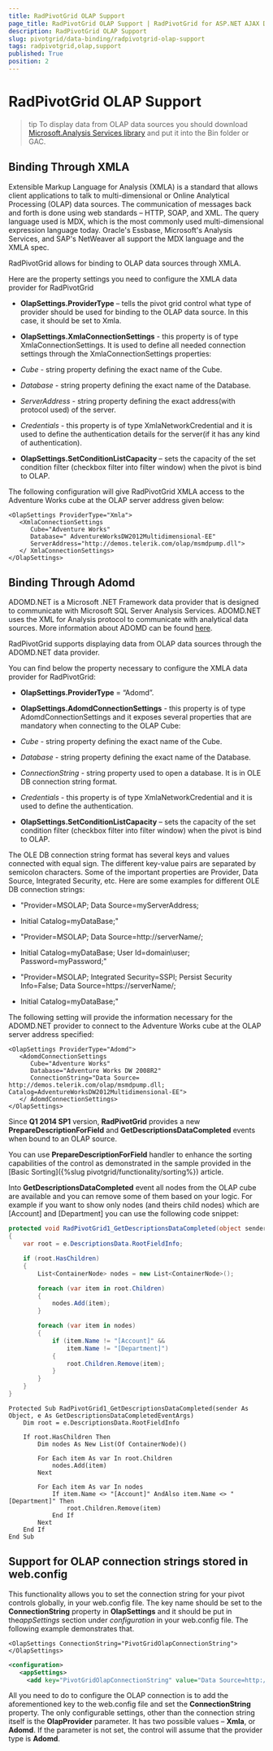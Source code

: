 ```yaml
---
title: RadPivotGrid OLAP Support
page_title: RadPivotGrid OLAP Support | RadPivotGrid for ASP.NET AJAX Documentation
description: RadPivotGrid OLAP Support
slug: pivotgrid/data-binding/radpivotgrid-olap-support
tags: radpivotgrid,olap,support
published: True
position: 2
---
```


# RadPivotGrid OLAP Support


>tip To display data from OLAP data sources you should download [Microsoft.Analysis Services library](http://www.microsoft.com/en-us/download/details.aspx?id=30440) and put it into the Bin folder or GAC.
>


## Binding Through XMLA

Extensible Markup Language for Analysis (XMLA) is a standard that allows client applications to talk to multi-dimensional or Online Analytical Processing (OLAP) data sources. The communication of messages back and forth is done using web standards – HTTP, SOAP, and XML. The query language used is MDX, which is the most commonly used multi-dimensional expression language today. Oracle's Essbase, Microsoft's Analysis Services, and SAP's NetWeaver all support the MDX language and the XMLA spec.

RadPivotGrid allows for binding to OLAP data sources through XMLA.

Here are the property settings you need to configure the XMLA data provider for RadPivotGrid

* **OlapSettings.ProviderType** – tells the pivot grid control what type of provider should be used for binding to the OLAP data source. In this case, it should be set to Xmla.

* **OlapSettings.XmlaConnectionSettings** - this property is of type XmlaConnectionSettings. It is used to define all needed connection settings through the XmlaConnectionSettings properties:

* *Cube* - string property defining the exact name of the Cube.

* *Database* - string property defining the exact name of the Database.

* *ServerAddress* - string property defining the exact address(with protocol used) of the server.

* *Credentials* - this property is of type XmlaNetworkCredential and it is used to define the authentication details for the server(if it has any kind of authentication).

* **OlapSettings.SetConditionListCapacity** – sets the capacity of the set condition filter (checkbox filter into filter window) when the pivot is bind to OLAP.

The following configuration will give RadPivotGrid XMLA access to the Adventure Works cube at the OLAP server address given below:

````ASPNET
<OlapSettings ProviderType="Xmla"> 
   <XmlaConnectionSettings  
      Cube="Adventure Works"  
      Database=" AdventureWorksDW2012Multidimensional-EE"  
      ServerAddress="http://demos.telerik.com/olap/msmdpump.dll"> 
   </ XmlaConnectionSettings> 
</OlapSettings> 
````



## Binding Through Adomd

ADOMD.NET is a Microsoft .NET Framework data provider that is designed to communicate with Microsoft SQL Server Analysis Services. ADOMD.NET uses the XML for Analysis protocol to communicate with analytical data sources. More information about ADOMD can be found [here](http://msdn.microsoft.com/en-us/library/ms123483%28v=sql.90%29.aspx).

RadPivotGrid supports displaying data from OLAP data sources through the ADOMD.NET data provider.

You can find below the property necessary to configure the XMLA data provider for RadPivotGrid:

* **OlapSettings.ProviderType** = “Adomd”.

* **OlapSettings.AdomdConnectionSettings** - this property is of type AdomdConnectionSettings and it exposes several properties that are mandatory when connecting to the OLAP Cube:

* *Cube* - string property defining the exact name of the Cube.

* *Database* - string property defining the exact name of the Database.

* *ConnectionString* - string property used to open a database. It is in OLE DB connection string format.

* *Credentials* - this property is of type XmlaNetworkCredential and it is used to define the authentication.

* **OlapSettings.SetConditionListCapacity** – sets the capacity of the set condition filter (checkbox filter into filter window) when the pivot is bind to OLAP.

The OLE DB connection string format has several keys and values connected with equal sign. The different key-value pairs are separated by semicolon characters. Some of the important properties are Provider, Data Source, Integrated Security, etc. Here are some examples for different OLE DB connection strings:

* "Provider=MSOLAP; Data Source=myServerAddress;

* Initial Catalog=myDataBase;"

* "Provider=MSOLAP; Data Source=http://serverName/;

* Initial Catalog=myDataBase; User Id=domain\user; Password=myPassword;"

* "Provider=MSOLAP; Integrated Security=SSPI; Persist Security Info=False; Data Source=https://serverName/;

* Initial Catalog=myDataBase;"

The following setting will provide the information necessary for the ADOMD.NET provider to connect to the Adventure Works cube at the OLAP server address specified:

````ASPNET
<OlapSettings ProviderType="Adomd"> 
   <AdomdConnectionSettings  
      Cube="Adventure Works"  
      Database="Adventure Works DW 2008R2"  
      ConnectionString="Data Source= http://demos.telerik.com/olap/msmdpump.dll; Catalog=AdventureWorksDW2012Multidimensional-EE"> 
   </ AdomdConnectionSettings> 
</OlapSettings> 
````



Since **Q1 2014 SP1** version, **RadPivotGrid** provides a new **PrepareDescriptionForField** and **GetDescriptionsDataCompleted** events when bound to an OLAP source.

You can use **PrepareDescriptionForField** handler to enhance the sorting capabilities of the control as demonstrated in the sample provided in the [Basic Sorting]({%slug pivotgrid/functionality/sorting%}) article.

Into **GetDescriptionsDataCompleted** event all nodes from the OLAP cube are available and you can remove some of them based on your logic. For example if you want to show only nodes (and theirs child nodes) which are [Account] and [Department] you can use the following code snippet:



````C#
protected void RadPivotGrid1_GetDescriptionsDataCompleted(object sender, GetDescriptionsDataCompletedEventArgs e)
{
    var root = e.DescriptionsData.RootFieldInfo;

    if (root.HasChildren)
    {
        List<ContainerNode> nodes = new List<ContainerNode>();

        foreach (var item in root.Children)
        {
            nodes.Add(item);
        }

        foreach (var item in nodes)
        {
            if (item.Name != "[Account]" &&
                item.Name != "[Department]")
            {
                root.Children.Remove(item);
            }
        }
    }
}
````
````VB.NET
Protected Sub RadPivotGrid1_GetDescriptionsDataCompleted(sender As Object, e As GetDescriptionsDataCompletedEventArgs)
    Dim root = e.DescriptionsData.RootFieldInfo

    If root.HasChildren Then
        Dim nodes As New List(Of ContainerNode)()

        For Each item As var In root.Children
            nodes.Add(item)
        Next

        For Each item As var In nodes
            If item.Name <> "[Account]" AndAlso item.Name <> "[Department]" Then
                root.Children.Remove(item)
            End If
        Next
    End If
End Sub
````


## Support for OLAP connection strings stored in web.config

This functionality allows you to set the connection string for your pivot controls globally, in your web.config file. The key name should be set to the **ConnectionString** property in **OlapSettings** and it should be put in the*appSettings* section under *configuration* in your web.config file. The following example demonstrates that.

````ASPNET
<OlapSettings ConnectionString="PivotGridOlapConnectionString">
</OlapSettings>
````



````XML
<configuration>
   <appSettings>
     <add key="PivotGridOlapConnectionString" value="Data Source=http://website/msmdpump.dll; Initial Catalog=name; Cube=name; OlapProvider=Adomd"/>
````



All you need to do to configure the OLAP connection is to add the aforementioned key to the web.config file and set the **ConnectionString** property. The only configurable settings, other than the connection string itself is the **OlapProvider** parameter. It has two possible values – **Xmla**, or **Adomd**. If the parameter is not set, the control will assume that the provider type is **Adomd**.
